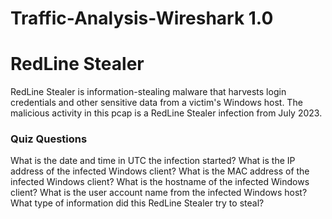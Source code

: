 # Traffic-Analysis-Wireshark 1.0

<h1>RedLine Stealer</h1>
RedLine Stealer is information-stealing malware that harvests login credentials and other sensitive data from a victim's Windows host. The malicious activity in this pcap is a RedLine Stealer infection from July 2023.

<h3>Quiz Questions</h3>

  What is the date and time in UTC the infection started?
  What is the IP address of the infected Windows client?
  What is the MAC address of the infected Windows client?
  What is the hostname of the infected Windows client?
  What is the user account name from the infected Windows host?
  What type of information did this RedLine Stealer try to steal?
